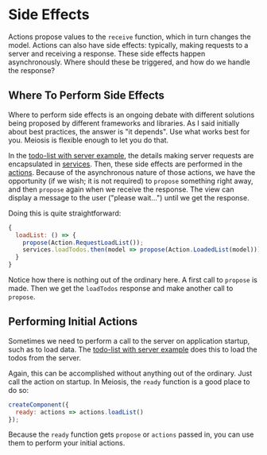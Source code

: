 # Side Effects

Actions propose values to the `receive` function, which in turn changes the model. Actions can also have side effects: typically, making requests to a server and receiving a response. These side effects happen asynchronously. Where should these be triggered, and how do we handle the response?

## Where To Perform Side Effects

Where to perform side effects is an ongoing debate with different solutions being proposed by different frameworks and libraries. As I said initially about best practices, the answer is "it depends". Use what works best for you. Meiosis is flexible enough to let you do that.

In the [todo-list with server example](https://github.com/foxdonut/meiosis-examples/tree/master/examples/todo-list), the details making server requests are encapsulated in [services](https://github.com/foxdonut/meiosis-examples/blob/master/examples/todo-list/todoMain/services.js). Then, these side effects are performed in the [actions](https://github.com/foxdonut/meiosis-examples/blob/master/examples/todo-list/todoMain/actions.js). Because of the asynchronous nature of those actions, we have the opportunity (if we wish; it is not required) to `propose` something right away, and then `propose` again when we receive the response. The view can display a message to the user ("please wait...") until we get the response.

Doing this is quite straightforward:

```javascript
{
  loadList: () => {
    propose(Action.RequestLoadList());
    services.loadTodos.then(model => propose(Action.LoadedList(model)));
  }
}
```

Notice how there is nothing out of the ordinary here. A first call to `propose` is made. Then we get the `loadTodos` response and make another call to `propose`.

## Performing Initial Actions

Sometimes we need to perform a call to the server on application startup, such as to load data. The [todo-list with server example](https://github.com/foxdonut/meiosis-examples/tree/master/examples/todo-list) does this to load the todos from the server.

Again, this can be accomplished without anything out of the ordinary. Just call the action on startup. In Meiosis, the `ready` function is a good place to do so:

```javascript
createComponent({
  ready: actions => actions.loadList()
});
```

Because the `ready` function gets `propose` or `actions` passed in, you can use them to perform your initial actions.
